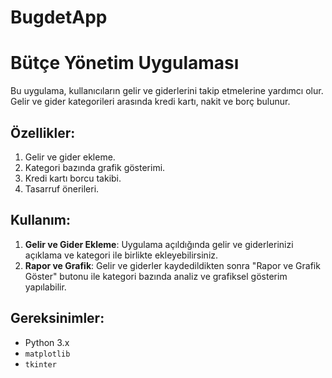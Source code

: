 # BugdetApp
# Bütçe Yönetim Uygulaması

Bu uygulama, kullanıcıların gelir ve giderlerini takip etmelerine yardımcı olur. 
Gelir ve gider kategorileri arasında kredi kartı, nakit ve borç bulunur. 

## Özellikler:
1. Gelir ve gider ekleme.
2. Kategori bazında grafik gösterimi.
3. Kredi kartı borcu takibi.
4. Tasarruf önerileri.

## Kullanım:

1. **Gelir ve Gider Ekleme**: Uygulama açıldığında gelir ve giderlerinizi açıklama ve kategori ile birlikte ekleyebilirsiniz.
2. **Rapor ve Grafik**: Gelir ve giderler kaydedildikten sonra "Rapor ve Grafik Göster" butonu ile kategori bazında analiz ve grafiksel gösterim yapılabilir.

## Gereksinimler:
- Python 3.x
- `matplotlib`
- `tkinter`
